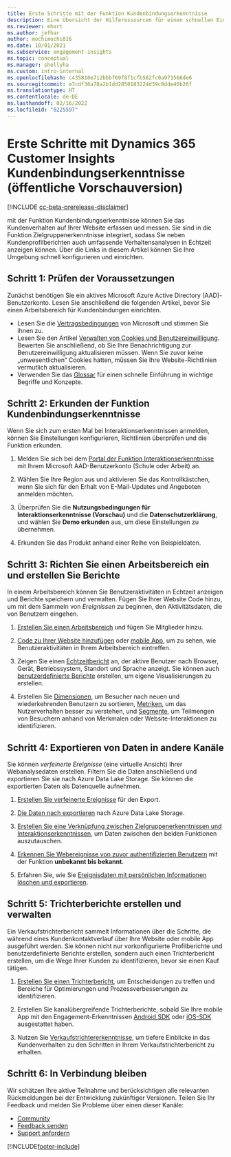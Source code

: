 ```yaml
---
title: Erste Schritte mit der Funktion Kundenbindungserkenntnisse
description: Eine Übersicht der Hilferessourcen für einen schnellen Einstieg.
ms.reviewer: mhart
ms.author: jefhar
author: mochimochi016
ms.date: 10/01/2021
ms.subservice: engagement-insights
ms.topic: conceptual
ms.manager: shellyha
ms.custom: intro-internal
ms.openlocfilehash: c435810e712bbbf69f8f1cfb582fc0a971566de6
ms.sourcegitcommit: e7cdf36a78a2b1dd2850183224d39c8dde46b26f
ms.translationtype: HT
ms.contentlocale: de-DE
ms.lasthandoff: 02/16/2022
ms.locfileid: "8225597"
---
```

# <a name="get-started-with-dynamics-365-customer-insights-engagement-insights-capability-public-preview"></a>Erste Schritte mit Dynamics 365 Customer Insights Kundenbindungserkenntnisse (öffentliche Vorschauversion)

[!INCLUDE [cc-beta-prerelease-disclaimer](includes/cc-beta-prerelease-disclaimer.md)]

mit der Funktion Kundenbindungserkenntnisse können Sie das Kundenverhalten auf Ihrer Website erfassen und messen. Sie sind in die Funktion Zielgruppenerkenntnisse integriert, sodass Sie neben Kundenprofilberichten auch umfassende Verhaltensanalysen in Echtzeit anzeigen können. Über die Links in diesem Artikel können Sie Ihre Umgebung schnell konfigurieren und einrichten.

## <a name="step-1-review-prerequisites"></a>Schritt 1: Prüfen der Voraussetzungen

Zunächst benötigen Sie ein aktives Microsoft Azure Active Directory (AAD)-Benutzerkonto. Lesen Sie anschließend die folgenden Artikel, bevor Sie einen Arbeitsbereich für Kundenbindungen einrichten.

- Lesen Sie die [Vertragsbedingungen](terms-of-service.md) von Microsoft und stimmen Sie ihnen zu.  
- Lesen Sie den Artikel [Verwalten von Cookies und Benutzereinwilligung](user-consent-storage.md). Bewerten Sie anschließend, ob Sie Ihre Benachrichtigung zur Benutzereinwilligung aktualisieren müssen. Wenn Sie zuvor keine „unwesentlichen“ Cookies hatten, müssen Sie Ihre Website-Richtlinien vermutlich aktualisieren.
- Verwenden Sie das [Glossar](glossary.md) für einen schnelle Einführung in wichtige Begriffe und Konzepte.

## <a name="step-2-explore-engagement-insights"></a>Schritt 2: Erkunden der Funktion Kundenbindungserkenntnisse

Wenn Sie sich zum ersten Mal bei Interaktionserkenntnissen anmelden, können Sie Einstellungen konfigurieren, Richtlinien überprüfen und die Funktion erkunden.

1. Melden Sie sich bei dem [Portal der Funktion Interaktionserkenntnisse](https://home.ci.ai.dynamics.com/app/engagement-insights) mit Ihrem Microsoft AAD-Benutzerkonto (Schule oder Arbeit) an.

1. Wählen Sie Ihre Region aus und aktivieren Sie das Kontrollkästchen, wenn Sie sich für den Erhalt von E-Mail-Updates und Angeboten anmelden möchten.

1. Überprüfen Sie die **Nutzungsbedingungen für Interaktionserkenntnisse (Vorschau)** und die **Datenschutzerklärung**, und wählen Sie **Demo erkunden** aus, um diese Einstellungen zu übernehmen.

1. Erkunden Sie das Produkt anhand einer Reihe von Beispieldaten.

##  <a name="step-3-set-up-a-workspace-and-create-reports"></a>Schritt 3: Richten Sie einen Arbeitsbereich ein und erstellen Sie Berichte

In einem Arbeitsbereich können Sie Benutzeraktivitäten in Echtzeit anzeigen und Berichte speichern und verwalten. Fügen Sie Ihrer Website Code hinzu, um mit dem Sammeln von *Ereignissen* zu beginnen, den Aktivitätsdaten, die von Benutzern eingehen.

1. [Erstellen Sie einen Arbeitsbereich](create-workspace.md) und fügen Sie Mitglieder hinzu.

1. [Code zu Ihrer Website hinzufügen](instrument-website.md) oder [mobile App](developer-resources.md#capture-events-from-mobile-apps), um zu sehen, wie Benutzeraktivitäten in Ihrem Arbeitsbereich eintreffen.

1. Zeigen Sie einen [Echtzeitbericht](view-reports.md) an, der aktive Benutzer nach Browser, Gerät, Betriebssystem, Standort und Sprache anzeigt. Sie können auch [benutzerdefinierte Berichte](custom-reports.md) erstellen, um eigene Visualisierungen zu erstellen.

1. Erstellen Sie [Dimensionen](dimensions.md), um Besucher nach neuen und wiederkehrenden Benutzern zu sortieren, [Metriken](metrics.md), um das Nutzerverhalten besser zu verstehen, und [Segmente](segments.md), um Teilmengen von Besuchern anhand von Merkmalen oder Website-Interaktionen zu identifizieren.
    
## <a name="step-4-export-data-to-other-channels"></a>Schritt 4: Exportieren von Daten in andere Kanäle

Sie können *verfeinerte Ereignisse* (eine virtuelle Ansicht) Ihrer Webanalysedaten erstellen. Filtern Sie die Daten anschließend und exportieren Sie sie nach Azure Data Lake Storage. Sie können die exportierten Daten als Datenquelle aufnehmen.

1. [Erstellen Sie verfeinerte Ereignisse](refined-events.md) für den Export.

1. [Die Daten nach exportieren](export-events.md) nach Azure Data Lake Storage.

1. [Erstellen Sie eine Verknüpfung zwischen Zielgruppenerkenntnissen und Interaktionserkenntnissen](integrate-audience-insights-engagement-insights.md), um Daten zwischen den beiden Funktionen auszutauschen.

1. [Erkennen Sie Webereignisse von zuvor authentifizierten Benutzern](unknown-to-known.md) mit der Funktion **unbekannt bis bekannt**.

1. Erfahren Sie, wie Sie [Ereignisdaten mit persönlichen Informationen löschen und exportieren](delete-export-personal-data.md).

## <a name="step-5-create-and-manage-funnel-reports"></a>Schritt 5: Trichterberichte erstellen und verwalten

Ein Verkaufstrichterbericht sammelt Informationen über die Schritte, die während eines Kundenkontaktverlauf über Ihre Website oder mobile App ausgeführt werden. Sie können nicht nur vorkonfigurierte Profilberichte und benutzerdefinierte Berichte erstellen, sondern auch einen Trichterbericht erstellen, um die Wege Ihrer Kunden zu identifizieren, bevor sie einen Kauf tätigen. 

1. [Erstellen Sie einen Trichterbericht](funnel-reports.md), um Entscheidungen zu treffen und Bereiche für Optimierungen und Prozessverbesserungen zu identifizieren.

1. Erstellen Sie kanalübergreifende Trichterberichte, sobald Sie Ihre mobile App mit den Engagement-Erkenntnissen [Android SDK](get-started-android.md) oder [iOS-SDK](get-started-ios.md) ausgestattet haben.

1. Nutzen Sie [Verkaufstrichtererkenntnisse](funnel-reports.md#funnel-insights), um tiefere Einblicke in das Kundenverhalten zu den Schritten in Ihrem Verkaufstrichterbericht zu erhalten.
 
## <a name="step-6-stay-connected"></a>Schritt 6: In Verbindung bleiben

Wir schätzen Ihre aktive Teilnahme und berücksichtigen alle relevanten Rückmeldungen bei der Entwicklung zukünftiger Versionen. Teilen Sie Ihr Feedback und melden Sie Probleme über einen dieser Kanäle:
- [Community](https://go.microsoft.com/fwlink/?linkid=2141648)
- [Feedback senden](https://go.microsoft.com/fwlink/?linkid=2143222)
- [Support anfordern](https://go.microsoft.com/fwlink/?linkid=2145734) 


[!INCLUDE[footer-include](../includes/footer-banner.md)]

